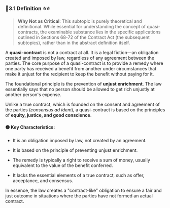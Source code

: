 ###  📌3.1 Definition ⭐⭐

>**Why Not as Critical**: This subtopic is purely theoretical and definitional. While essential for understanding the concept of quasi-contracts, the examinable substance lies in the specific applications outlined in Sections 68-72 of the Contract Act (the subsequent subtopics), rather than in the abstract definition itself.

A **quasi-contract** is not a contract at all. It is a legal fiction—an obligation created and imposed by law, regardless of any agreement between the parties. The core purpose of a quasi-contract is to provide a remedy where one party has received a benefit from another under circumstances that make it unjust for the recipient to keep the benefit without paying for it.

The foundational principle is the prevention of **unjust enrichment**. The law essentially says that no person should be allowed to get rich unjustly at another person's expense.

Unlike a true contract, which is founded on the consent and agreement of the parties (_consensus ad idem_), a quasi-contract is based on the principles of **equity, justice, and good conscience**.

#### 🟡 Key Characteristics:

- It is an obligation imposed by law, not created by an agreement.
    
- It is based on the principle of preventing unjust enrichment.
    
- The remedy is typically a right to receive a sum of money, usually equivalent to the value of the benefit conferred.
    
- It lacks the essential elements of a true contract, such as offer, acceptance, and consensus.
    

In essence, the law creates a "contract-like" obligation to ensure a fair and just outcome in situations where the parties have not formed an actual contract.